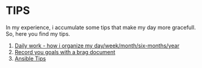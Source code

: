 # TIPS

In my experience, i accumulate some tips that make my day more gracefull. So, here you find my tips.

1. [Daily work - how i organize my day/week/month/six-months/year](./daily-work.md)
2. [Record you goals with a brag document](https://lnkd.in/dT9-krP9)
3. [Ansible Tips](./ansible/README.md)
